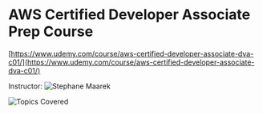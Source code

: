 # AWS Certified Developer Associate Prep Course

[https://www.udemy.com/course/aws-certified-developer-associate-dva-c01/](https://www.udemy.com/course/aws-certified-developer-associate-dva-c01/)

Instructor: ![Stephane Maarek](https://www.udemy.com/user/stephane-maarek/)

![Topics Covered](../images/topics-covered.png)
